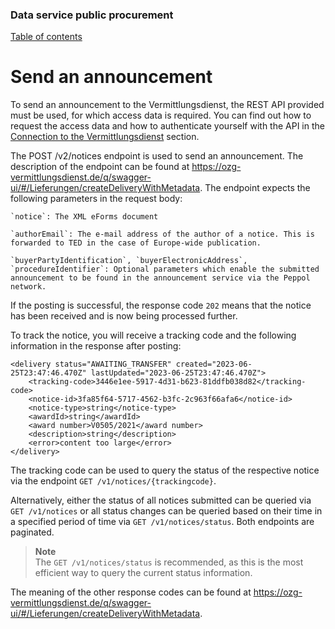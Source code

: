 ### Data service public procurement
[Table of contents](/documentation/documentation.md)
<br>

# Send an announcement

To send an announcement to the Vermittlungsdienst, the REST API provided must be used, for which access data is required. You can find out how to request the access data and how to authenticate yourself with the API in the [Connection to the Vermittlungsdienst](/documentation/Connection_to_mediator.md) section.
<br>
 
The POST /v2/notices endpoint is used to send an announcement. The description of the endpoint can be found at https://ozg-vermittlungsdienst.de/q/swagger-ui/#/Lieferungen/createDeliveryWithMetadata. The endpoint expects the following parameters in the request body:
```
`notice`: The XML eForms document

`authorEmail`: The e-mail address of the author of a notice. This is forwarded to TED in the case of Europe-wide publication.

`buyerPartyIdentification`, `buyerElectronicAddress`, `procedureIdentifier`: Optional parameters which enable the submitted announcement to be found in the announcement service via the Peppol network.
```
If the posting is successful, the response code `202` means that the notice has been received and is now being processed further.

To track the notice, you will receive a tracking code and the following information in the response after posting:
```
<delivery status="AWAITING_TRANSFER" created="2023-06-25T23:47:46.470Z" lastUpdated="2023-06-25T23:47:46.470Z">
	<tracking-code>3446e1ee-5917-4d31-b623-81ddfb038d82</tracking-code>
	<notice-id>3fa85f64-5717-4562-b3fc-2c963f66afa6</notice-id>
	<notice-type>string</notice-type>
	<awardId>string</awardId>
	<award number>V0505/2021</award number>
	<description>string</description>
	<error>content too large</error>
</delivery>
```

The tracking code can be used to query the status of the respective notice via the endpoint `GET /v1/notices/{trackingcode}`.

Alternatively, either the status of all notices submitted can be queried via `GET /v1/notices` or all status changes can be queried based on their time in a specified period of time via `GET /v1/notices/status`. Both endpoints are paginated.
>**Note** <br>
>The `GET /v1/notices/status` is recommended, as this is the most efficient way to query the current status information.

The meaning of the other response codes can be found at https://ozg-vermittlungsdienst.de/q/swagger-ui/#/Lieferungen/createDeliveryWithMetadata.

